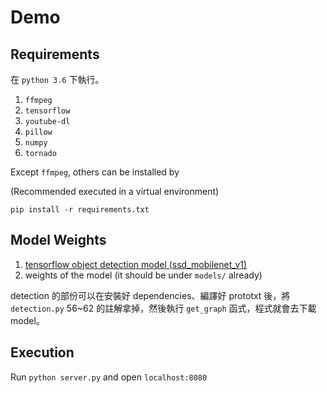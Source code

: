 # Demo

## Requirements

在 `python 3.6` 下執行。

1. `ffmpeg`
2. `tensorflow`
3. `youtube-dl`
4. `pillow`
5. `numpy`
6. `tornado`

Except `ffmpeg`, others can be installed by

(Recommended executed in a virtual environment)

```
pip install -r requirements.txt
```

## Model Weights

1. [tensorflow object detection model (ssd_mobilenet_v1)](https://github.com/tensorflow/models/tree/master/research/object_detection)
2. weights of the model (it should be under `models/` already)

detection 的部份可以在安裝好 dependencies、編譯好 prototxt 後，將 `detection.py` 56~62 的註解拿掉，然後執行 `get_graph` 函式，程式就會去下載 model。

## Execution

Run `python server.py` and open `localhost:8080`